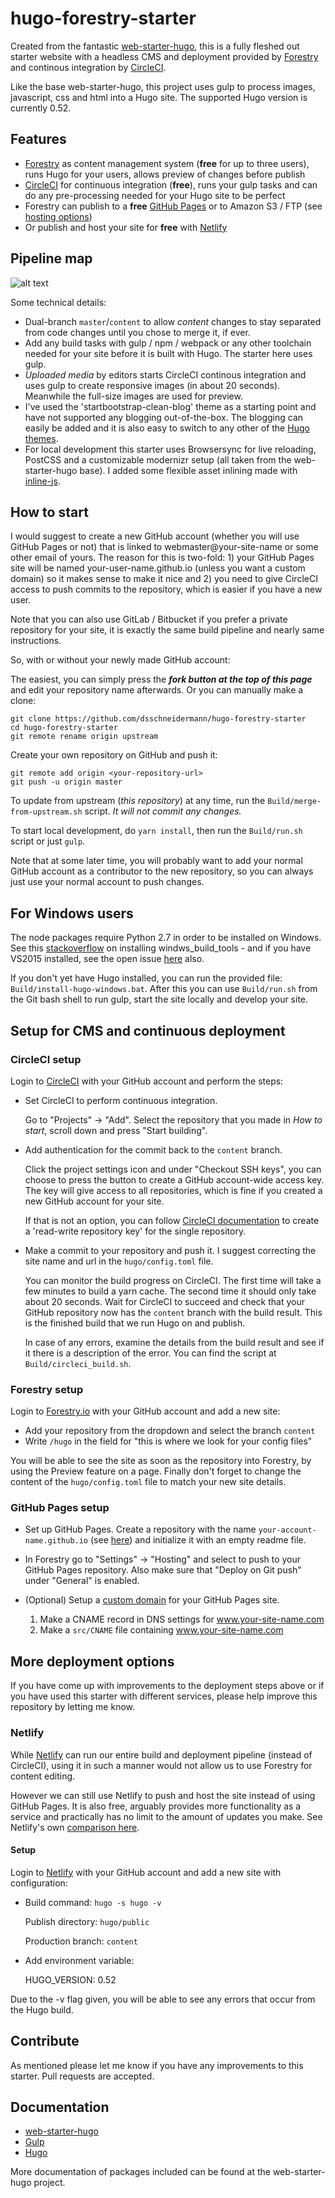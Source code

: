# hugo-forestry-starter
Created from the fantastic [web-starter-hugo](https://github.com/adrinux/web-starter-hugo), this is a fully fleshed out starter website with a headless CMS and deployment provided by [Forestry](https://forestry.io) and continous integration by [CircleCI](https://circleci.com).

Like the base web-starter-hugo, this project uses gulp to process images, javascript, css and html into a Hugo site. The supported Hugo version is currently 0.52.

## Features
- [Forestry](https://forestry.io) as content management system (**free** for up to three users), runs Hugo for your users, allows preview of changes before publish
- [CircleCI](https://circleci.com) for continuous integration (**free**), runs your gulp tasks and can do any pre-processing needed for your Hugo site to be perfect
- Forestry can publish to a **free** [GitHub Pages](https://pages.github.com) or to Amazon S3 / FTP (see [hosting options](https://forestry.io/docs/hosting/))
- Or publish and host your site for **free** with [Netlify](https://netlify.com)

## Pipeline map
![alt text](https://raw.githubusercontent.com/dsschneidermann/hugo-forestry-starter/master/build-deploy-pipeline.png)

Some technical details:
- Dual-branch ```master```/```content``` to allow *content* changes to stay separated from code changes until you chose to merge it, if ever.
- Add any build tasks with gulp / npm / webpack or any other toolchain needed for your site before it is built with Hugo. The starter here uses gulp.
- *Uploaded media* by editors starts CircleCI continous integration and uses gulp to create responsive images (in about 20 seconds). Meanwhile the full-size images are used for preview.
- I've used the 'startbootstrap-clean-blog' theme as a starting point and have not supported any blogging out-of-the-box. The blogging can easily be added and it is also easy to switch to any other of the [Hugo themes](https://themes.gohugo.io/).
- For local development this starter uses Browsersync for live reloading, PostCSS and a customizable modernizr setup (all taken from the web-starter-hugo base). I added some flexible asset inlining made with [inline-js](https://www.npmjs.com/package/inline-js).

## How to start

I would suggest to create a new GitHub account (whether you will use GitHub Pages or not) that is linked to webmaster@your-site-name or some other email of yours. The reason for this is two-fold: 1) your GitHub Pages site will be named your-user-name.github.io (unless you want a custom domain) so it makes sense to make it nice and 2) you need to give CircleCI access to push commits to the repository, which is easier if you have a new user.

Note that you can also use GitLab / Bitbucket if you prefer a private repository for your site, it is exactly the same build pipeline and nearly same instructions.

So, with or without your newly made GitHub account:

The easiest, you can simply press the ***fork button at the top of this page*** and edit your repository name afterwards. Or you can manually make a clone:
```
git clone https://github.com/dsschneidermann/hugo-forestry-starter
cd hugo-forestry-starter
git remote rename origin upstream
```

Create your own repository on GitHub and push it:
```
git remote add origin <your-repository-url>
git push -u origin master
```
To update from upstream (_this repository_) at any time, run the ```Build/merge-from-upstream.sh``` script. *It will not commit any changes.*

To start local development, do ```yarn install```, then run the ```Build/run.sh``` script or just ```gulp```.

Note that at some later time, you will probably want to add your normal GitHub account as a contributor to the new repository, so you can always just use your normal account to push changes.

## For Windows users
The node packages require Python 2.7 in order to be installed on Windows. See this [stackoverflow](https://stackoverflow.com/questions/15126050/running-python-on-windows-for-node-js-dependencies#39648550) on installing windws_build_tools - and if you have VS2015 installed, see the open issue [here](https://github.com/felixrieseberg/windows-build-tools/issues/9) also.

If you don't yet have Hugo installed, you can run the provided file: ```Build/install-hugo-windows.bat```. After this you can use ```Build/run.sh``` from the Git bash shell to run gulp, start the site locally and develop your site.

## Setup for CMS and continuous deployment

### CircleCI setup

Login to [CircleCI](https://circleci.com) with your GitHub account and perform the steps:

* Set CircleCI to perform continuous integration.

    Go to "Projects" -> "Add". Select the repository that you made in *How to start*, scroll down and press "Start building".


* Add authentication for the commit back to the ```content``` branch.

    Click the project settings icon and under "Checkout SSH keys", you can choose to press the button to create a GitHub account-wide access key. The key will give access to all repositories, which is fine if you created a new GitHub account for your site.
    
    If that is not an option, you can follow [CircleCI documentation](https://circleci.com/docs/1.0/adding-read-write-deployment-key/) to create a 'read-write repository key' for the single repository.

* Make a commit to your repository and push it. I suggest correcting the site name and url in the ```hugo/config.toml``` file.

    You can monitor the build progress on CircleCI. The first time will take a few minutes to build a yarn cache. The second time it should only take about 20 seconds. Wait for CircleCI to succeed and check that your GitHub repository now has the ```content``` branch with the build result. This is the finished build that we run Hugo on and publish.

    In case of any errors, examine the details from the build result and see if it there is a description of the error. You can find the script at ```Build/circleci_build.sh```.

### Forestry setup

Login to [Forestry.io](https://forestry.io) with your GitHub account and add a new site:

* Add your repository from the dropdown and select the branch ```content```
* Write ```/hugo``` in the field for "this is where we look for your config files"

You will be able to see the site as soon as the repository into Forestry, by using the Preview feature on a page. Finally don't forget to change the content of the ```hugo/config.toml``` file to match your new site details.

### GitHub Pages setup

* Set up GitHub Pages. Create a repository with the name ```your-account-name.github.io``` (see [here](https://pages.github.com/#user-site)) and initialize it with an empty readme file.
* In Forestry go to "Settings" -> "Hosting" and select to push to your GitHub Pages repository. Also make sure that "Deploy on Git push" under "General" is enabled.
* (Optional) Setup a [custom domain](https://help.github.com/articles/using-a-custom-domain-with-github-pages/) for your GitHub Pages site.

   1) Make a CNAME record in DNS settings for www.your-site-name.com
   2) Make a ```src/CNAME``` file containing www.your-site-name.com 


## More deployment options

If you have come up with improvements to the deployment steps above or if you have used this starter with different services, please help improve this repository by letting me know. 

### Netlify

While [Netlify](https://netlify.com) can run our entire build and deployment pipeline (instead of CircleCI), using it in such a manner would not allow us to use Forestry for content editing.

However we can still use Netlify to push and host the site instead of using GitHub Pages. It is also free, arguably provides more functionality as a service and practically has no limit to the amount of updates you make. See Netlify's own [comparison here](https://www.netlify.com/github-pages-vs-netlify/).

#### Setup
Login to [Netlify](https://netlify.com) with your GitHub account and add a new site with configuration:

*   Build command: ```hugo -s hugo -v```

    Publish directory: ```hugo/public```

    Production branch: ```content```
* Add environment variable:

     HUGO_VERSION: 0.52

Due to the -v flag given, you will be able to see any errors that occur from the Hugo build.

## Contribute

As mentioned please let me know if you have any improvements to this starter. Pull requests are accepted.

## Documentation
- [web-starter-hugo](https://github.com/adrinux/web-starter-hugo)
- [Gulp](https://github.com/gulpjs/gulp/tree/master/docs)
- [Hugo](https://gohugo.io/overview/introduction/)

More documentation of packages included can be found at the web-starter-hugo project.

